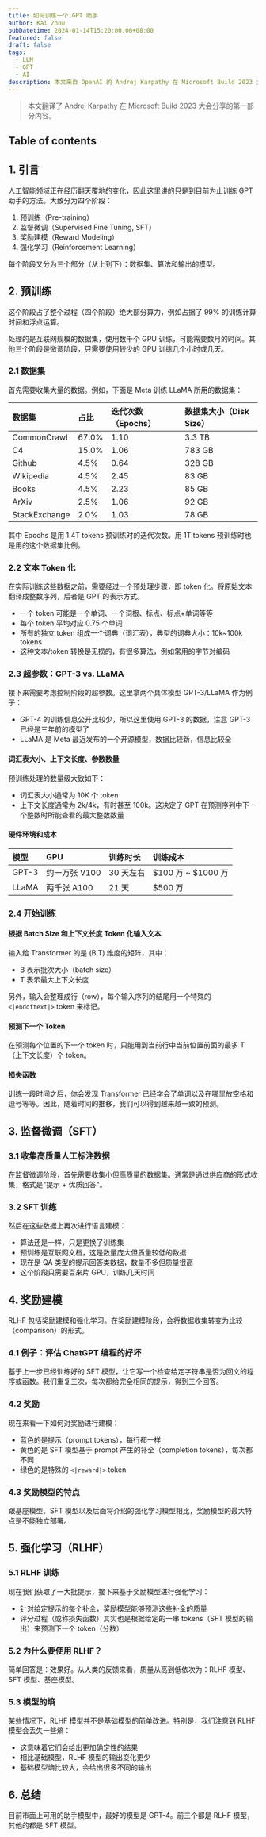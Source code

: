 ```yaml
---
title: 如何训练一个 GPT 助手
author: Kai Zhou
pubDatetime: 2024-01-14T15:20:00.00+08:00
featured: false
draft: false
tags:
  - LLM
  - GPT
  - AI
description: 本文来自 OpenAI 的 Andrej Karpathy 在 Microsoft Build 2023 大会的分享
---
```


> 本文翻译了 Andrej Karpathy 在 Microsoft Build 2023 大会分享的第一部分内容。

## Table of contents

## 1. 引言

人工智能领域正在经历翻天覆地的变化，因此这里讲的只是到目前为止训练 GPT 助手的方法。大致分为四个阶段：

1. 预训练（Pre-training）
2. 监督微调（Supervised Fine Tuning, SFT）
3. 奖励建模（Reward Modeling）
4. 强化学习（Reinforcement Learning）

每个阶段又分为三个部分（从上到下）：数据集、算法和输出的模型。

## 2. 预训练

这个阶段占了整个过程（四个阶段）绝大部分算力，例如占据了 99% 的训练计算时间和浮点运算。

处理的是互联网规模的数据集，使用数千个 GPU 训练，可能需要数月的时间。其他三个阶段是微调阶段，只需要使用较少的 GPU 训练几个小时或几天。

### 2.1 数据集

首先需要收集大量的数据。例如，下面是 Meta 训练 LLaMA 所用的数据集：

| 数据集 | 占比 | 迭代次数（Epochs） | 数据集大小（Disk Size） |
|:-------|:-----|:-------------------|:----------------------|
| CommonCrawl | 67.0% | 1.10 | 3.3 TB |
| C4 | 15.0% | 1.06 | 783 GB |
| Github | 4.5% | 0.64 | 328 GB |
| Wikipedia | 4.5% | 2.45 | 83 GB |
| Books | 4.5% | 2.23 | 85 GB |
| ArXiv | 2.5% | 1.06 | 92 GB |
| StackExchange | 2.0% | 1.03 | 78 GB |

其中 Epochs 是用 1.4T tokens 预训练时的迭代次数。用 1T tokens 预训练时也是用的这个数据集比例。

### 2.2 文本 Token 化

在实际训练这些数据之前，需要经过一个预处理步骤，即 token 化。将原始文本翻译成整数序列，后者是 GPT 的表示方式。

- 一个 token 可能是一个单词、一个词根、标点、标点+单词等等
- 每个 token 平均对应 0.75 个单词
- 所有的独立 token 组成一个词典（词汇表），典型的词典大小：10k~100k tokens
- 这种文本/token 转换是无损的，有很多算法，例如常用的字节对编码

### 2.3 超参数：GPT-3 vs. LLaMA

接下来需要考虑控制阶段的超参数。这里拿两个具体模型 GPT-3/LLaMA 作为例子：

- GPT-4 的训练信息公开比较少，所以这里使用 GPT-3 的数据，注意 GPT-3 已经是三年前的模型了
- LLaMA 是 Meta 最近发布的一个开源模型，数据比较新，信息比较全

#### 词汇表大小、上下文长度、参数数量

预训练处理的数量级大致如下：

- 词汇表大小通常为 10K 个 token
- 上下文长度通常为 2k/4k，有时甚至 100k。这决定了 GPT 在预测序列中下一个整数时所能查看的最大整数数量

#### 硬件环境和成本

| 模型 | GPU | 训练时长 | 训练成本 |
|:-----|:----|:---------|:---------|
| GPT-3 | 约一万张 V100 | 30 天左右 | $100 万 ~ $1000 万 |
| LLaMA | 两千张 A100 | 21 天 | $500 万 |

### 2.4 开始训练

#### 根据 Batch Size 和上下文长度 Token 化输入文本

输入给 Transformer 的是 (B,T) 维度的矩阵，其中：

- B 表示批次大小（batch size）
- T 表示最大上下文长度

另外，输入会整理成行（row），每个输入序列的结尾用一个特殊的 `<|endoftext|>` token 来标记。

#### 预测下一个 Token

在预测每个位置的下一个 token 时，只能用到当前行中当前位置前面的最多 T（上下文长度）个 token。

#### 损失函数

训练一段时间之后，你会发现 Transformer 已经学会了单词以及在哪里放空格和逗号等等。因此，随着时间的推移，我们可以得到越来越一致的预测。

## 3. 监督微调（SFT）

### 3.1 收集高质量人工标注数据

在监督微调阶段，首先需要收集小但高质量的数据集。通常是通过供应商的形式收集，格式是"提示 + 优质回答"。

### 3.2 SFT 训练

然后在这些数据上再次进行语言建模：

- 算法还是一样，只是更换了训练集
- 预训练是互联网文档，这是数量庞大但质量较低的数据
- 现在是 QA 类型的提示回答类数据，数量不多但质量很高
- 这个阶段只需要百来片 GPU，训练几天时间

## 4. 奖励建模

RLHF 包括奖励建模和强化学习。在奖励建模阶段，会将数据收集转变为比较（comparison）的形式。

### 4.1 例子：评估 ChatGPT 编程的好坏

基于上一步已经训练好的 SFT 模型，让它写一个检查给定字符串是否为回文的程序或函数。我们重复三次，每次都给完全相同的提示，得到三个回答。

### 4.2 奖励

现在来看一下如何对奖励进行建模：

- 蓝色的是提示（prompt tokens），每行都一样
- 黄色的是 SFT 模型基于 prompt 产生的补全（completion tokens），每次都不同
- 绿色的是特殊的 `<|reward|>` token

### 4.3 奖励模型的特点

跟基座模型、SFT 模型以及后面将介绍的强化学习模型相比，奖励模型的最大特点是不能独立部署。

## 5. 强化学习（RLHF）

### 5.1 RLHF 训练

现在我们获取了一大批提示，接下来基于奖励模型进行强化学习：

- 针对给定提示的每个补全，奖励模型能够预测这些补全的质量
- 评分过程（或称损失函数）其实也是根据给定的一串 tokens（SFT 模型的输出）来预测下一个 token（分数）

### 5.2 为什么要使用 RLHF？

简单回答是：效果好。从人类的反馈来看，质量从高到低依次为：RLHF 模型、SFT 模型、基座模型。

### 5.3 模型的熵

某些情况下，RLHF 模型并不是基础模型的简单改进。特别是，我们注意到 RLHF 模型会丢失一些熵：

- 这意味着它们会给出更加确定性的结果
- 相比基础模型，RLHF 模型的输出变化更少
- 基础模型熵比较大，会给出很多不同的输出

## 6. 总结

目前市面上可用的助手模型中，最好的模型是 GPT-4。前三个都是 RLHF 模型，其他的都是 SFT 模型。
   
